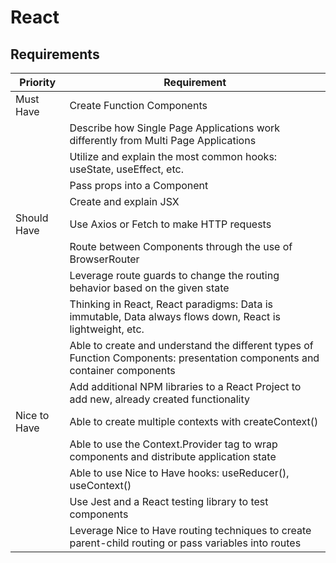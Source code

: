 # React

## Requirements

| Priority      | Requirement                                                                                               |
|---------------|-----------------------------------------------------------------------------------------------------------|
| Must Have    | Create Function Components                                                                                |
|     | Describe how Single Page Applications work differently from Multi Page Applications                    |
|     | Utilize and explain the most common hooks: useState, useEffect, etc.                                      |
|     | Pass props into a Component                                                                              |
|     | Create and explain JSX                                                                                   |
| Should Have | Use Axios or Fetch to make HTTP requests                                                                 |
|  | Route between Components through the use of BrowserRouter                                                |
|  | Leverage route guards to change the routing behavior based on the given state                            |
|  | Thinking in React, React paradigms: Data is immutable, Data always flows down, React is lightweight, etc. |
|  | Able to create and understand the different types of Function Components: presentation components and container components |
|  | Add additional NPM libraries to a React Project to add new, already created functionality                |
| Nice to Have     | Able to create multiple contexts with createContext()                                                    |
|      | Able to use the Context.Provider tag to wrap components and distribute application state                 |
|      | Able to use Nice to Have hooks: useReducer(), useContext()                                                    |
|      | Use Jest and a React testing library to test components                                                    |
|      | Leverage Nice to Have routing techniques to create parent-child routing or pass variables into routes         |